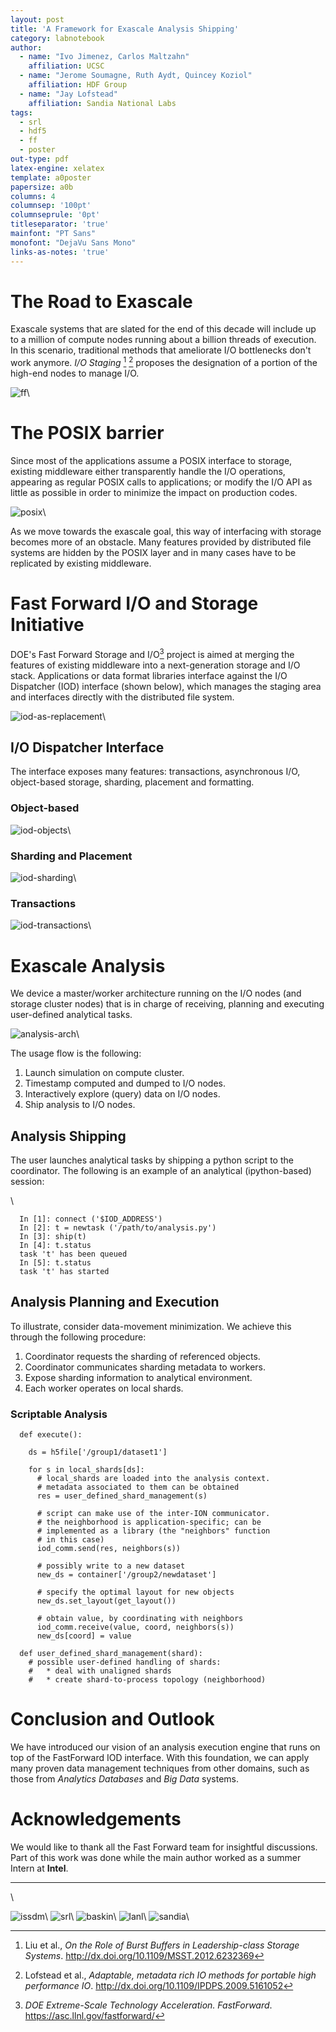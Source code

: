 ```yaml
---
layout: post
title: 'A Framework for Exascale Analysis Shipping'
category: labnotebook
author:
  - name: "Ivo Jimenez, Carlos Maltzahn"
    affiliation: UCSC
  - name: "Jerome Soumagne, Ruth Aydt, Quincey Koziol"
    affiliation: HDF Group
  - name: "Jay Lofstead"
    affiliation: Sandia National Labs
tags:
  - srl
  - hdf5
  - ff
  - poster
out-type: pdf
latex-engine: xelatex
template: a0poster
papersize: a0b
columns: 4
columnsep: '100pt'
columnseprule: '0pt'
titleseparator: 'true'
mainfont: "PT Sans"
monofont: "DejaVu Sans Mono"
links-as-notes: 'true'
---
```


# The Road to Exascale

Exascale systems that are slated for the end of this decade will 
include up to a million of compute nodes running about a billion 
threads of execution. In this scenario, traditional methods that 
ameliorate I/O bottlenecks don't work anymore. _I/O Staging_ 
[^bb-link] [^adios-link] proposes the designation of a portion of the 
high-end nodes to manage I/O.

![ff]\ 

[^bb-link]: Liu et al., _On the Role of Burst Buffers in Leadership-class Storage Systems_. <http://dx.doi.org/10.1109/MSST.2012.6232369>
[^adios-link]: Lofstead et al., _Adaptable, metadata rich IO methods for portable high performance IO_. <http://dx.doi.org/10.1109/IPDPS.2009.5161052>

# The POSIX barrier

Since most of the applications assume a POSIX interface to storage, 
existing middleware either transparently handle the I/O operations, 
appearing as regular POSIX calls to applications; or modify the I/O 
API as little as possible in order to minimize the impact on 
production codes.

![posix]\ 

As we move towards the exascale goal, this way of interfacing with 
storage becomes more of an obstacle. Many features provided by 
distributed file systems are hidden by the POSIX layer and in many 
cases have to be replicated by existing middleware.

# Fast Forward I/O and Storage Initiative

DOE's Fast Forward Storage and I/O[^ff-link] project is aimed at 
merging the features of existing middleware into a next-generation 
storage and I/O stack. Applications or data format libraries interface 
against the I/O Dispatcher (IOD) interface (shown below), which 
manages the staging area and interfaces directly with the distributed 
file system.

![iod-as-replacement]\ 

[^ff-link]: _DOE Extreme-Scale Technology Acceleration. FastForward_. <https://asc.llnl.gov/fastforward/>

## I/O Dispatcher Interface

The interface exposes many features: transactions, asynchronous I/O, 
object-based storage, sharding, placement and formatting.

### Object-based

![iod-objects]\ 

### Sharding and Placement

![iod-sharding]\ 

### Transactions

![iod-transactions]\ 

# Exascale Analysis

We device a master/worker architecture running on the I/O nodes (and 
storage cluster nodes) that is in charge of receiving, planning and 
executing user-defined analytical tasks.

![analysis-arch]\ 

The usage flow is the following:

 1. Launch simulation on compute cluster.
 2. Timestamp computed and dumped to I/O nodes.
 3. Interactively explore (query) data on I/O nodes.
 4. Ship analysis to I/O nodes.

## Analysis Shipping

The user launches analytical tasks by shipping a python script to the 
coordinator. The following is an example of an analytical 
(ipython-based) session:

\ 

~~~ {#usage .python}
  In [1]: connect ('$IOD_ADDRESS')
  In [2]: t = newtask ('/path/to/analysis.py')
  In [3]: ship(t)
  In [4]: t.status
  task 't' has been queued
  In [5]: t.status
  task 't' has started
~~~~~~~~~~~~~~~~~~~~~~~~~~~~~~~~~~~~~~~~~

## Analysis Planning and Execution

To illustrate, consider data-movement minimization. We achieve this 
through the following procedure:

 1. Coordinator requests the sharding of referenced objects.
 2. Coordinator communicates sharding metadata to workers.
 3. Expose sharding information to analytical environment.
 4. Each worker operates on local shards.

### Scriptable Analysis

~~~ {.python}
  def execute():

    ds = h5file['/group1/dataset1']

    for s in local_shards[ds]:
      # local_shards are loaded into the analysis context.
      # metadata associated to them can be obtained
      res = user_defined_shard_management(s)

      # script can make use of the inter-ION communicator.
      # the neighborhood is application-specific; can be
      # implemented as a library (the "neighbors" function
      # in this case)
      iod_comm.send(res, neighbors(s))

      # possibly write to a new dataset
      new_ds = container['/group2/newdataset']

      # specify the optimal layout for new objects
      new_ds.set_layout(get_layout())

      # obtain value, by coordinating with neighbors
      iod_comm.receive(value, coord, neighbors(s))
      new_ds[coord] = value

  def user_defined_shard_management(shard):
    # possible user-defined handling of shards:
    #   * deal with unaligned shards
    #   * create shard-to-process topology (neighborhood)
~~~~~~~~~~~~~~~~~~~~~~~~~~~~~~~~~~~~~~~~~~

# Conclusion and Outlook

We have introduced our vision of an analysis execution engine that 
runs on top of the FastForward IOD interface. With this foundation, we 
can apply many proven data management techniques from other domains, 
such as those from _Analytics Databases_ and _Big Data_ systems.

# Acknowledgements

We would like to thank all the Fast Forward team for insightful 
discussions. Part of this work was done while the main author worked 
as a summer Intern at **Intel**.

----

\ 

![issdm]\   ![srl]\   ![baskin]\  ![lanl]\  ![sandia]\ <!-- ![hdf]\ -->

[sandia]: images/logos/sandia
[lanl]: images/logos/lanl
[baskin]: images/logos/baskin
[issdm]: images/logos/issdm
[srl]: images/logos/srl
[hdf]: images/logos/hdf
[posix]: images/labnotebook/2013-10-22-posix-barrier
[ff]: images/labnotebook/2013-10-22-exa-posix-highlight
[iod-as-replacement]: images/labnotebook/2013-10-22-iod-as-replacement
[iod-objects]: images/labnotebook/2013-10-22-iod-objects
[iod-sharding]: images/labnotebook/2013-10-22-iod-sharding
[iod-transactions]: images/labnotebook/2013-10-22-iod-transactions
[analysis-arch]: images/labnotebook/2013-10-22-analysis-arch
